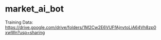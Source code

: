 # market_ai_bot

Training Data: https://drive.google.com/drive/folders/1M2Cw2E6VUFfAjnvtoLiA64Vh8zp0xwWn?usp=sharing